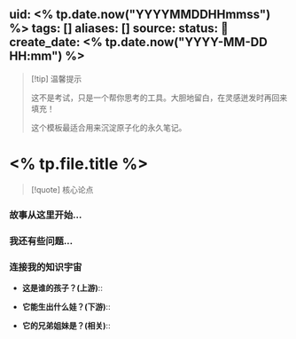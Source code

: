## uid: <% tp.date.now("YYYYMMDDHHmmss") %> tags: [] aliases: [] source: status: 🌱 create_date: <% tp.date.now("YYYY-MM-DD HH:mm") %>

> [!tip] 温馨提示
> 
> 这不是考试，只是一个帮你思考的工具。大胆地留白，在灵感迸发时再回来填充！
> 
> 这个模板最适合用来沉淀原子化的永久笔记。

# <% tp.file.title %>

> [!quote] 核心论点

### 故事从这里开始...

<!-- 在这里，随心所欲地写下想法的缘起、阐述、例子... -->


### 我还有些问题...

<!-- 任何疑问、灵感火花或不成熟的想法，都先扔在这里，别怕乱！ -->


### 连接我的知识宇宙

<!-- 不用急着填满，当灵感连接时再回来 -->




- **这是谁的孩子？(上游)**::
    
- **它能生出什么娃？(下游)**::
    
- **它的兄弟姐妹是？(相关)**::